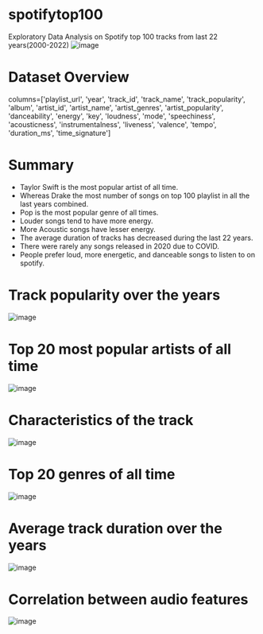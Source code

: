 # spotifytop100
Exploratory Data Analysis on Spotify top 100 tracks from last 22 years(2000-2022)
![image](https://github.com/palak126/spotifytop100/assets/149436003/57043128-bede-4161-81bf-c2589215f1c4)
# Dataset Overview
columns=['playlist_url', 'year', 'track_id', 'track_name', 'track_popularity',
       'album', 'artist_id', 'artist_name', 'artist_genres',
       'artist_popularity', 'danceability', 'energy', 'key', 'loudness',
       'mode', 'speechiness', 'acousticness', 'instrumentalness', 'liveness',
       'valence', 'tempo', 'duration_ms', 'time_signature']
# Summary
* Taylor Swift is the most popular artist of all time.
* Whereas Drake the most number of songs on top 100 playlist in all the last years combined.
* Pop is the most popular genre of all times.
* Louder songs tend to have more energy.
* More Acoustic songs have lesser energy.
* The average duration of tracks has decreased during the last 22 years.
* There were rarely any songs released in 2020 due to COVID.
* People prefer loud, more energetic, and danceable songs to listen to on spotify.
# Track popularity over the years
![image](https://github.com/palak126/spotifytop100/assets/149436003/c7be30bd-cedc-452d-932d-34e95aa75583)
# Top 20 most popular artists of all time
![image](https://github.com/palak126/spotifytop100/assets/149436003/d6de539b-37b8-4451-8f53-753cd424ae42)
# Characteristics of the track
![image](https://github.com/palak126/spotifytop100/assets/149436003/6a38b20f-a20b-4120-9769-bc002cc54ae1)
# Top 20 genres of all time
![image](https://github.com/palak126/spotifytop100/assets/149436003/0f2fa5f5-9e12-4ca7-a997-1777f4823446)
# Average track duration over the years
![image](https://github.com/palak126/spotifytop100/assets/149436003/8d93942b-7adc-476e-af86-4523b58f53cd)
# Correlation between audio features
![image](https://github.com/palak126/spotifytop100/assets/149436003/84f5461e-d0bf-4730-afdb-9b57159619ff)




